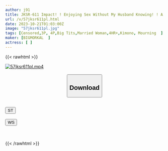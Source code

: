 ```yaml
---
author: j91
title: JKSR-611 Impact! ! Enjoying Sex Without My Husband Knowing! ! A Married Woman Is In Heat Day And Night! ! Best 3 Company Trips
url: /v/57jksr611pl.html
date: 2023-10-21T01:03:00Z
image: "57jksr611pl.jpg"
tags: [Censored,3P, 4P,Big Tits,Married Woman,4HR+,Kimono, Mourning	 ]
maker: [BIGMORKAL  ]
actress: [ ]
---
```



{{< rawhtml >}}

<div class="video" data-videoid="vYgvXoxMrMu4qQl">
    <a href="javascript:;">
        <img src="https://my.j91.asia/v/57jksr611pl.jpg" width="WIDTH" height="HEIGHT" alt="57jksr611pl.mp4" loading="lazy">
    </a>
</div>

<script type="text/javascript" src="https://j91.asia/asset/on-demand-st.js"></script>

<br>
  <link rel="stylesheet" href="https://j91.asia/asset/bs5.css">
  
  <center>
  <button class="btn btn-primary" type="button" data-bs-toggle="collapse" data-bs-target=".multi-collapse" aria-expanded="false" aria-controls="multiCollapseExample1 multiCollapseExample2"><h2>Download</h2></button></center>
</p>
<div class="row">
  <div class="col">
    <div class="collapse multi-collapse" id="multiCollapseExample1">
      <div class="card card-body">
	      	      <br>
<div class="buttons">  
<a href="https://streamtape.to/v/vYgvXoxMrMu4qQl"><button class="btn-hover color-3"><i class="fa fa-download"></i> ST</button></a></div>
    </div>
  </div>
</div>
  <div class="col">
    <div class="collapse multi-collapse" id="multiCollapseExample2">
      <div class="card card-body">
	      <br>
<div class="buttons">
    <a href="https://wolfstream.tv/ipahndq0e428"><button class="btn-hover color-9"><i class="fa fa-download"></i> WS</button></a></div>
<br><br>
      </div>
    </div>
  </div>
</div>

{{< /rawhtml >}}
